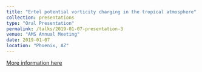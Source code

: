 ```yaml
---
title: "Ertel potential vorticity charging in the tropical atmosphere"
collection: presentations
type: "Oral Presentation"
permalink: /talks/2019-01-07-presentation-3
venue: "AMS Annual Meeting"
date: 2019-01-07
location: "Phoenix, AZ"
---
```


[More information here](https://ams.confex.com/ams/2019Annual/meetingapp.cgi/Paper/349959)
